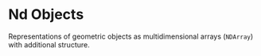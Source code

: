 # Nd Objects

Representations of geometric objects as multidimensional arrays (`NDArray`) with additional structure.


